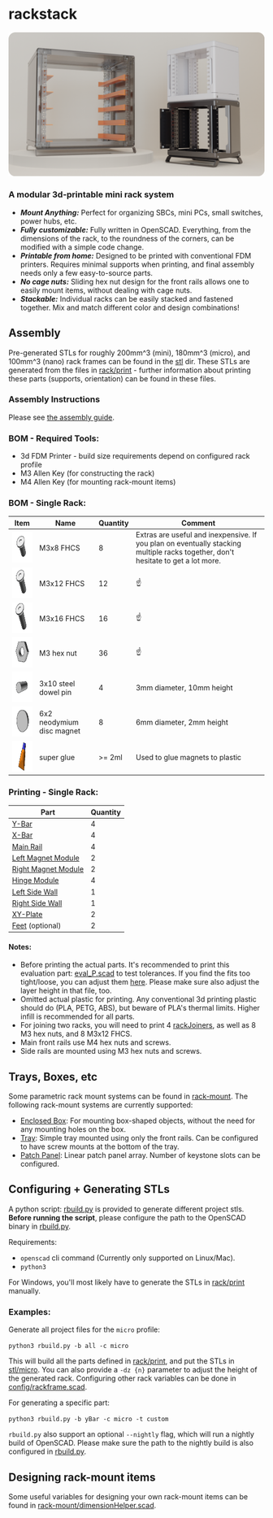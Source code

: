 # rackstack

![display](media/renders/rackDisplayRounded.png)

### A modular 3d-printable mini rack system
- ***Mount Anything:*** Perfect for organizing SBCs, mini PCs, small switches, power hubs, etc.
- ***Fully customizable:*** Fully written in OpenSCAD. Everything, from the dimensions of the rack, to the roundness of the corners, can be modified with a simple code change.
- ***Printable from home:*** Designed to be printed with conventional FDM printers. Requires minimal supports when printing, and final assembly needs only a few easy-to-source parts. 
- ***No cage nuts:*** Sliding hex nut design for the front rails allows one to easily mount items, without dealing with cage nuts.
- ***Stackable:*** Individual racks can be easily stacked and fastened together. Mix and match different color and design combinations!

## Assembly

Pre-generated STLs for roughly 200mm^3 (mini), 180mm^3 (micro), and 100mm^3 (nano) rack frames can be found in the [stl](stl) dir.
These STLs are generated from the files in [rack/print](rack/print) - further information about printing these parts 
(supports, orientation) can be found in these files.

### Assembly Instructions
Please see [the assembly guide](./assembly-guide).

### BOM - Required Tools:
- 3d FDM Printer - build size requirements depend on configured rack profile
- M3 Allen Key (for constructing the rack)
- M4 Allen Key (for mounting rack-mount items)

### BOM - Single Rack:

| Item                                                          | Name                      | Quantity | Comment                                                                                                                          |
|---------------------------------------------------------------|---------------------------|----------|----------------------------------------------------------------------------------------------------------------------------------|
| <img src="media/bom/fhcs_short.gif"  height="60" width="72">  | M3x8 FHCS                 | 8        | Extras are useful and inexpensive. If you plan on eventually stacking multiple racks together, don't hesitate to get a lot more. |
| <img src="media/bom/fhcs_medium.gif"  height="60" width="72"> | M3x12 FHCS                | 12       | ☝️                                                                                                                               |
| <img src="media/bom/fhcs_long.gif"  height="60" width="72">   | M3x16 FHCS                | 16       | ☝️                                                                                                                               |
| <img src="media/bom/hex_nut.gif"  height="60" width="72">     | M3 hex nut                | 36       | ☝️                                                                                                                               |
| <img src="media/bom/dowel.gif"  height="60" width="72">       | 3x10 steel dowel pin      | 4        | 3mm diameter, 10mm height                                                                                                        |
| <img src="media/bom/magnet.gif"  height="60" width="72">      | 6x2 neodymium disc magnet | 8        | 6mm diameter, 2mm height                                                                                                         |
| <img src="media/bom/glue.gif"  height="60" width="72">        | super glue                | \>= 2ml  | Used to glue magnets to plastic                                                                                                  |


### Printing - Single Rack:
| Part                                                         | Quantity |
|--------------------------------------------------------------|----------|
| [Y-Bar](./rack/print/yBar_P.scad)                            | 4        |
| [X-Bar](./rack/print/xBar_P.scad)                            | 4        |
| [Main Rail](./rack/print/mainRail_P.scad)                    | 4        |
| [Left Magnet Module](./rack/print/magnetModuleLeft_P.scad)   | 2        |
| [Right Magnet Module](./rack/print/magnetModuleRight_P.scad) | 2        |
| [Hinge Module](./rack/print/hingeModule.scad)                | 4        |
| [Left Side Wall](./rack/print/sideWallLeft_P.scad)           | 1        |
| [Right Side Wall](./rack/print/sideWallRight_P.scad)         | 1        |
| [XY-Plate](./rack/print/xyPlate_P.scad)                      | 2        |
| [Feet](./rack/print/rackFeet_P.scad) (optional)              | 2        |


#### Notes: 
- Before printing the actual parts. It's recommended to print this evaluation part: [eval_P.scad](./rack/print/eval_P.scad) to test tolerances. 
  If you find the fits too tight/loose, you can adjust them [here](./config/print.scad). Please make sure also adjust the layer height in that file, too.
- Omitted actual plastic for printing. Any conventional 3d printing plastic should do (PLA, PETG, ABS),
but beware of PLA's thermal limits. Higher infill is recommended for all parts.
- For joining two racks, you will need to print 4 [rackJoiners](./rack/print/rackJoiner_P.scad), as well as 8 M3 hex nuts, and 8 M3x12 FHCS.
- Main front rails use M4 hex nuts and screws.
- Side rails are mounted using M3 hex nuts and screws.


## Trays, Boxes, etc

Some parametric rack mount systems can be found in [rack-mount](./rack-mount). The following rack-mount systems 
are currently supported:
- [Enclosed Box](./rack-mount/enclosed-box): For mounting box-shaped objects, without the need for any mounting holes on the box.
- [Tray](./rack-mount/tray): Simple tray mounted using only the front rails. Can be configured to have screw mounts at the bottom of the tray.
- [Patch Panel](./rack-mount/patch-panel): Linear patch panel array. Number of keystone slots can be configured.


## Configuring + Generating STLs
A python script:  [rbuild.py](./rbuild.py) is provided to generate different project stls. **Before running the script**, please 
configure the path to the OpenSCAD binary in [rbuild.py](./rbuild.py).

Requirements:
  - `openscad` cli command (Currently only supported on Linux/Mac). 
  - `python3`

For Windows, you'll most likely have to generate the STLs in [rack/print](./rack/print) manually. 

### Examples:
Generate all project files for the `micro` profile:

`python3 rbuild.py -b all -c micro`

This will build all the parts defined in [rack/print](./rack/print), and put the STLs in [stl/micro](./stl/micro). 
You can also provide a `-dz {n}` parameter to adjust the height of the generated rack. Configuring other rack
variables can be done in [config/rackframe.scad](./config/rackFrame.scad).

For generating a specific part: 

`python3 rbuild.py -b yBar -c micro -t custom`

`rbuild.py` also support an optional `--nightly` flag, which will run a nightly build of OpenSCAD. Please make sure the
path to the nightly build is also configured in [rbuild.py](./rbuild.py).

## Designing rack-mount items

Some useful variables for designing your own rack-mount items can be found in [rack-mount/dimensionHelper.scad](./rack-mount/dimensionHelper.scad).